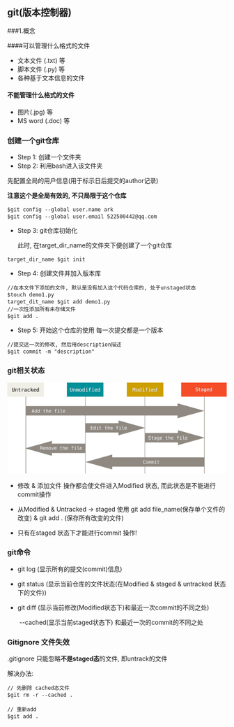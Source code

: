 ## git(版本控制器)

###1.概念

####可以管理什么格式的文件

* 文本文件 (.txt) 等
* 脚本文件 (.py) 等
* 各种基于文本信息的文件

#### 不能管理什么格式的文件

* 图片(.jpg) 等
* MS word (.doc) 等



### 创建一个git仓库

* Step 1: 创建一个文件夹
* Step 2: 利用bash进入该文件夹

先配置全局的用户信息(用于标示日后提交的author记录)

**注意这个是全局有效的, 不只局限于这个仓库**

~~~shell
$git config --global user.name ark
$git config --global user.email 522500442@qq.com
~~~

* Step 3: git仓库初始化

  此时, 在target_dir_name的文件夹下便创建了一个git仓库

~~~shell
target_dir_name $git init
~~~

* Step 4: 创建文件并加入版本库

~~~shell
//在本文件下添加的文件, 默认是没有加入这个代码仓库的, 处于unstaged状态
$touch demo1.py
target_dit_name $git add demo1.py
//一次性添加所有未存储文件
$git add .
~~~

* Step 5: 开始这个仓库的使用 每一次提交都是一个版本

~~~shell
//提交这一次的修改, 然后用description描述
$git commit -m "description"
~~~







### git相关状态

![status](status.png)

* 修改 & 添加文件 操作都会使文件进入Modified 状态, 而此状态是不能进行commit操作

* 从Modified & Untracked -> staged 使用 git add file_name(保存单个文件的改变) & git add . (保存所有改变的文件)
* 只有在staged 状态下才能进行commit 操作!



### git命令

* git log (显示所有的提交(commit)信息)

* git status (显示当前仓库的文件状态(在Modified & staged & untracked 状态下的文件))

* git diff (显示当前修改(Modified状态下)和最近一次commit的不同之处)

  ​	--cached(显示当前staged状态下) 和最近一次的commit的不同之处



### Gitignore 文件失效

.gitignore 只能忽略**不是staged态**的文件, 即untrack的文件

解决办法:

~~~shell
// 先删除 cached态文件
$git rm -r --cached .

// 重新add
$git add .
~~~









